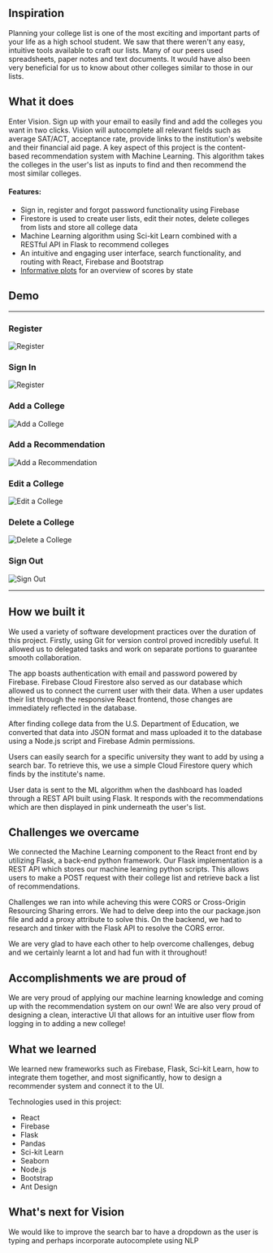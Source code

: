 ## Inspiration

Planning your college list is one of the most exciting and important parts of your life as a high school student. We saw that there weren't any easy, intuitive tools available to craft our lists. Many of our peers used spreadsheets, paper notes and text documents. It would have also been very beneficial for us to know about other colleges similar to those in our lists.

## What it does

Enter Vision. Sign up with your email to easily find and add the colleges you want in two clicks. Vision will autocomplete all relevant fields such as average SAT/ACT, acceptance rate, provide links to the institution's website and their financial aid page. A key aspect of this project is the content-based recommendation system with Machine Learning. This algorithm takes the colleges in the user's list as inputs to find and then recommend the most similar colleges.

#### Features:

- Sign in, register and forgot password functionality using Firebase
- Firestore is used to create user lists, edit their notes, delete colleges from lists and store all college data
- Machine Learning algorithm using Sci-kit Learn combined with a RESTful API in Flask to recommend colleges
- An intuitive and engaging user interface, search functionality, and routing with React, Firebase and Bootstrap
- [Informative plots](/Informative_plots.md) for an overview of scores by state

## Demo

---

### Register

![Register](/assets/register.gif)

### Sign In

![Register](/assets/sign_in.gif)

### Add a College

![Add a College](/assets/add_college.gif)

### Add a Recommendation

![Add a Recommendation](/assets/add_recommendation.gif)

### Edit a College

![Edit a College](/assets/edit_college.gif)

### Delete a College

![Delete a College](/assets/delete_college.gif)

### Sign Out

![Sign Out](/assets/sign_out.gif)

---

## How we built it

We used a variety of software development practices over the duration of this project. Firstly, using Git for version control proved incredibly useful. It allowed us to delegated tasks and work on separate portions to guarantee smooth collaboration.

The app boasts authentication with email and password powered by Firebase. Firebase Cloud Firestore also served as our database which allowed us to connect the current user with their data. When a user updates their list through the responsive React frontend, those changes are immediately reflected in the database.

After finding college data from the U.S. Department of Education, we converted that data into JSON format and mass uploaded it to the database using a Node.js script and Firebase Admin permissions.

Users can easily search for a specific university they want to add by using a search bar. To retrieve this, we use a simple Cloud Firestore query which finds by the institute's name.

User data is sent to the ML algorithm when the dashboard has loaded through a REST API built using Flask. It responds with the recommendations which are then displayed in pink underneath the user's list.

## Challenges we overcame

We connected the Machine Learning component to the React front end by utilizing Flask, a back-end python framework. Our Flask implementation is a REST API which stores our machine learning python scripts. This allows users to make a POST request with their college list and retrieve back a list of recommendations.

Challenges we ran into while acheving this were CORS or Cross-Origin Resourcing Sharing errors. We had to delve deep into the our package.json file and add a proxy attribute to solve this. On the backend, we had to research and tinker with the Flask API to resolve the CORS error.

We are very glad to have each other to help overcome challenges, debug and we certainly learnt a lot and had fun with it throughout!

## Accomplishments we are proud of

We are very proud of applying our machine learning knowledge and coming up with the recommendation system on our own! We are also very proud of designing a clean, interactive UI that allows for an intuitive user flow from logging in to adding a new college!

## What we learned

We learned new frameworks such as Firebase, Flask, Sci-kit Learn, how to integrate them together, and most significantly, how to design a recommender system and connect it to the UI.

Technologies used in this project:

- React
- Firebase
- Flask
- Pandas
- Sci-kit Learn
- Seaborn
- Node.js
- Bootstrap
- Ant Design

## What's next for Vision

We would like to improve the search bar to have a dropdown as the user is typing and perhaps incorporate autocomplete using NLP
